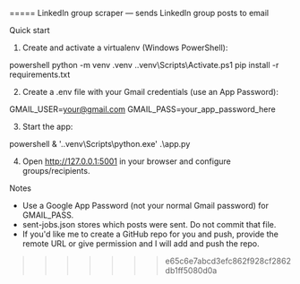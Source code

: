 =====
LinkedIn group scraper — sends LinkedIn group posts to email

Quick start

1. Create and activate a virtualenv (Windows PowerShell):

powershell
python -m venv .venv
.\.venv\Scripts\Activate.ps1
pip install -r requirements.txt


2. Create a .env file with your Gmail credentials (use an App Password):


GMAIL_USER=your@gmail.com
GMAIL_PASS=your_app_password_here


3. Start the app:

powershell
& '.\.venv\Scripts\python.exe' .\app.py


4. Open http://127.0.0.1:5001 in your browser and configure groups/recipients.

Notes

- Use a Google App Password (not your normal Gmail password) for GMAIL_PASS.
- sent-jobs.json stores which posts were sent. Do not commit that file.
- If you'd like me to create a GitHub repo for you and push, provide the remote URL or give permission and I will add and push the repo.
>>>>>>> e65c6e7abcd3efc862f928cf2862db1ff5080d0a
